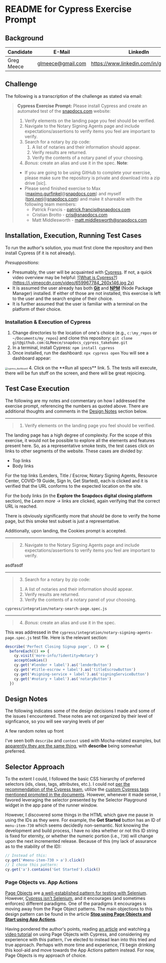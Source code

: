 # README for Cypress Exercise Prompt

## Background

| Candidate  | E-Mail            | LinkedIn                               | GitHub Link                                          |
| ---------- | ----------------- | -------------------------------------- | ---------------------------------------------------- |
| Greg Meece | glmeece@gmail.com | https://www.linkedin.com/in/gregmeece/ | https://github.com/GLMeece/snapdocs_cypress_takehome |

## Challenge

The following is a transcription of the challenge as stated via email:

> **Cypress Exercise Prompt:** 
> Please install Cypress and create an automated test of the [snapdocs.com](https://snapdocs.com/) website:
> 1. Verify elements on the landing page you feel should be verified.
> 2. Navigate to the Notary Signing Agents page and include expectations/assertions to verify items you feel are important to verify.
> 3. Search for a notary by zip code:
>    1. A list of notaries and their information should appear. 
>    2. Verify results are returned. 
>    3. Verify the contents of a notary panel of your choosing.
> 4. *Bonus*: create an alias and use it in the spec.
> **Note**:
> - If you are going to be using GitHub to complete your exercise, please make sure the repository is private and download into a zip drive [_sic_].
> - Please send finished exercise to Max ([maximo.gurfinkel](http://maximo.gurfinkel/)@[snapdocs.com](http://snapdocs.com/)) and myself ([toni.neri](http://toni.neri/)@[snapdocs.com](http://snapdocs.com/)) and make it shareable with the following team members:
>   * Patrick Francis - [patrick.francis@snapdocs.com](mailto:patrick.francis@snapdocs.com) 
>   * Cristian Brotto - [cris@snapdocs.com](mailto:cris@snapdocs.com) 
>   * Matt Middlesworth - [matt.middlesworth@snapdocs.com](mailto:matt.middlesworth@snapdocs.com)


## Installation, Execution, Running Test Cases

To run the author's solution, you must first clone the repository and then install Cypress (if it is not already). 

_Presuppositions_: 

* Presumably, the user will be acquainted with [Cypress](https://www.cypress.io/). If not, a quick video overview may be helpful:
  [![What is Cypress?](https://i.vimeocdn.com/video/659967784_260x146.jpg 2x)](https://player.vimeo.com/video/237527670?title=0&byline=0&portrait=0 "What is Cypress?")
* It is assumed the user already has both [**Git**](https://git-scm.com/book/en/v2/Getting-Started-Installing-Git) and [**NPM**](https://www.npmjs.com/get-npm) (Node Package Manager) installed. If either of those are not installed, this exercise is left to the user and the search engine of their choice.
* It is further assumed that the user is familiar with a terminal on the platform of their choice.

### Installation & Execution of Cypress

1. Change directories to the location of one's choice (e.g., `c:\my_repos` or `~/Documents/my_repos`) and clone this repository: 
   `git clone git@github.com:GLMeece/snapdocs_cypress_takehome.git`
2. In a terminal, install Cypress: `npm install cypress`
3. Once installed, run the dashboard: `npx cypress open`
  You will see a dashboard appear:
  <img src="/Users/gmeece/Documents/Tech/repos/GitHub/snapdocs_cypress_takehome/cypress_dashboard.png" alt="cypress_dashboard" style="zoom:50%;" />
4. Click on the **Run all specs** link.
5. The tests will execute, there will be fun stuff on the screen, and there will be great rejoicing.



## Test Case Execution

The following are my notes and commentary on how I addressed the exercise prompt, referencing the numbers as quoted above. There are additional thoughts and comments in the [Design Notes](#design-notes) section below.

---

>  1) Verify elements on the landing page you feel should be verified.

The landing page has a high degree of complexity. For the scope of this exercise, it would not be possible to explore all the elements and features present here. So, as a representative smoke tests, the test cases click on links to other segments of the website. These cases are divided by:

* Top links
* Body links

For the top links (Lenders, Title / Escrow, Notary Signing Agents, Resource Center, COVID-19 Guide, Sign In, Get Started), each is clicked and it is verified that the URL conforms to the expected location on the site.

For the body links (in the **Explore the Snapdocs digital closing platform** section), the _Learn more →_ links are clicked, again verifying that the correct URL is reached.

There is obviously significantly more that _should_ be done to verify the home page, but this smoke test subset is just a representative.

Additionally, upon landing, the Cookies prompt is accepted.

---

> 2) Navigate to the Notary Signing Agents page and include expectations/assertions to verify items you feel are important to verify.

asdfasdf

---

> 3) Search for a notary by zip code:
>   1. A list of notaries and their information should appear. 
>   2. Verify results are returned. 
>   3. Verify the contents of a notary panel of your choosing.

`cypress/integration/notary-search-page.spec.js` 

---


> 4) *Bonus*: create an alias and use it in the spec.

This was addressed in the `cypress/integration/notary-signing-agents-page.spec.js` test file. Here is the relevant section:

```javascript
describe('Perfect Closing Signup page', () => {
  beforeEach(() => {
    cy.visit('more-info/?identity=Notary')
    acceptCookies()
    cy.get('#lender + label').as('lenderButton')
    cy.get('#title-escrow + label').as('titleEscrowButton')
    cy.get('#signing-service + label').as('signingServiceButton')
    cy.get('#notary + label').as('notaryButton')
  })
```

## Design Notes

The following indicates some of the design decisions I made and some of the issues I encountered. These notes are not organized by their level of signficance, so you will see varying levels of per

A few random notes up front

I've seen both `describe` and `context` used with Mocha-related examples, but [apparently they are the same thing](https://lmws.net/describe-vs-context-in-rspec), with **describe** being somewhat preferred.

## Selector Approach

To the extent I could, I followed the basic CSS hierarchy of preferred selectors (ids, class, tags, attributes, etc.). I could not [per the recommendation of the Cypress team](https://docs.cypress.io/guides/references/best-practices.html#Selecting-Elements), utilize the [custom Cypress tags mentioned promoted in the documents](https://docs.cypress.io/guides/core-concepts/test-runner.html#Selector-Playground). However, whenever it made sense, I favored leveraging the selector presented by the Selector Playground widget in the app pane of the runner window. 

However, I discovered some things in the HTML which gave me pause in using the IDs as they were. For example, the **Get Started** button has an ID of `menu-item-730` which seems decidedly non-semantic. Not knowing the development and build process, I have no idea whether or not this ID string is fixed for eternity, or whether the numeric portion (i.e., `730`) will change upon the next incremented release. Because of this (my lack of assurance as to the stability of the ID):

```javascript
// Instead of this:
cy.get('#menu-item-730 > a').click()
// I chose this pattern:
cy.get('a').contains('Get Started').click()
```



### Page Objects vs. App Actions

[Page Objects](https://martinfowler.com/bliki/PageObject.html) are [a well-established pattern for testing with Selenium](https://github.com/SeleniumHQ/selenium/wiki/PageObjects). However, [Cypress isn't Selenium](https://docs.cypress.io/faq/questions/general-questions-faq.html#Does-Cypress-use-Selenium-Webdriver), and it encourages (and sometimes enforces) different paradigms. One of the paradigms it encourages is moving away from the Page Object patterns. The main objections to this design pattern can be found in the article [**Stop using Page Objects and Start using App Actions**](https://www.cypress.io/blog/2019/01/03/stop-using-page-objects-and-start-using-app-actions/#page-objects-problems).

Having pondered the author's points, reading [an article](https://medium.com/reactbrasil/deep-diving-pageobject-pattern-and-using-it-with-cypress-e60b9d7d0d91) and watching [a video tutorial](https://testautomationu.applitools.com/cypress-tutorial/chapter7.html) on using Page Objects with Cypress, and considering my experience with this pattern, I've elected to instead lean into this tried and true approach. Perhaps with more time and experience, I'll begin drinking this kool-aid and move towards the App Actions pattern instead. For now, Page Objects is my approach of choice.